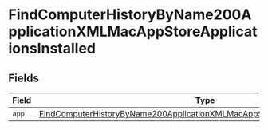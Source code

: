 # FindComputerHistoryByName200ApplicationXMLMacAppStoreApplicationsInstalled


## Fields

| Field                                                                                                                                                                                     | Type                                                                                                                                                                                      | Required                                                                                                                                                                                  | Description                                                                                                                                                                               |
| ----------------------------------------------------------------------------------------------------------------------------------------------------------------------------------------- | ----------------------------------------------------------------------------------------------------------------------------------------------------------------------------------------- | ----------------------------------------------------------------------------------------------------------------------------------------------------------------------------------------- | ----------------------------------------------------------------------------------------------------------------------------------------------------------------------------------------- |
| `app`                                                                                                                                                                                     | [FindComputerHistoryByName200ApplicationXMLMacAppStoreApplicationsInstalledApp](../../models/operations/findcomputerhistorybyname200applicationxmlmacappstoreapplicationsinstalledapp.md) | :heavy_minus_sign:                                                                                                                                                                        | N/A                                                                                                                                                                                       |